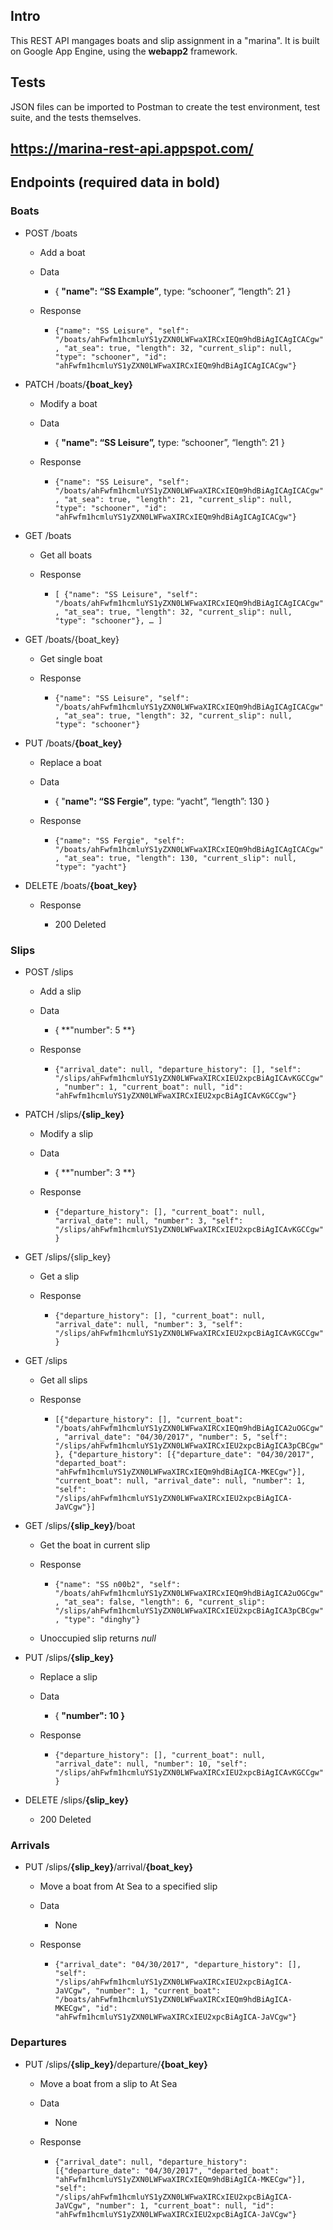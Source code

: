 ## Intro
This REST API mangages boats and slip assignment in a "marina". It is built on Google App Engine, using the **webapp2** framework.

## Tests
JSON files can be imported to Postman to create the test environment, test suite, and the tests themselves.

## https://marina-rest-api.appspot.com/
## Endpoints (required data in **bold**)

### Boats

* POST /boats

    * Add a boat

    * Data

        * { **"name": “SS Example”**, type: “schooner”, “length”: 21 }

    * Response

        * ```{"name": "SS Leisure", "self": "/boats/ahFwfm1hcmluYS1yZXN0LWFwaXIRCxIEQm9hdBiAgICAgICACgw", "at_sea": true, "length": 32, "current_slip": null, "type": "schooner", "id": "ahFwfm1hcmluYS1yZXN0LWFwaXIRCxIEQm9hdBiAgICAgICACgw"}```

* PATCH /boats/**{boat_key}**

    * Modify a boat

    * Data

        * { **"name": “SS Leisure”,** type: “schooner”, “length”: 21 }

    * Response

        * ```{"name": "SS Leisure", "self": "/boats/ahFwfm1hcmluYS1yZXN0LWFwaXIRCxIEQm9hdBiAgICAgICACgw", "at_sea": true, "length": 21, "current_slip": null, "type": "schooner", "id": "ahFwfm1hcmluYS1yZXN0LWFwaXIRCxIEQm9hdBiAgICAgICACgw"}```

* GET /boats

    * Get all boats

    * Response

        * ```[ {"name": "SS Leisure", "self": "/boats/ahFwfm1hcmluYS1yZXN0LWFwaXIRCxIEQm9hdBiAgICAgICACgw", "at_sea": true, "length": 32, "current_slip": null, "type": "schooner"}, … ]```

* GET /boats/{boat_key}

    * Get single boat

    * Response

        * ```{"name": "SS Leisure", "self": "/boats/ahFwfm1hcmluYS1yZXN0LWFwaXIRCxIEQm9hdBiAgICAgICACgw", "at_sea": true, "length": 32, "current_slip": null, "type": "schooner"}```

* PUT /boats/**{boat_key}**

    * Replace a boat

    * Data

        * { "**name": “SS Fergie”**, type: “yacht”, “length”: 130 }

    * Response

        * ```{"name": "SS Fergie", "self": "/boats/ahFwfm1hcmluYS1yZXN0LWFwaXIRCxIEQm9hdBiAgICAgICACgw", "at_sea": true, "length": 130, "current_slip": null, "type": "yacht"}```

* DELETE /boats/**{boat_key}**

    * Response

        * 200 Deleted

### Slips

* POST /slips

    * Add a slip

    * Data

        * { **"number": 5 **}

    * Response

        * ```{"arrival_date": null, "departure_history": [], "self": "/slips/ahFwfm1hcmluYS1yZXN0LWFwaXIRCxIEU2xpcBiAgICAvKGCCgw", "number": 1, "current_boat": null, "id": "ahFwfm1hcmluYS1yZXN0LWFwaXIRCxIEU2xpcBiAgICAvKGCCgw"}```

* PATCH /slips/**{slip_key}**

    * Modify a slip

    * Data

        * { **"number": 3 **}

    * Response

        * ```{"departure_history": [], "current_boat": null, "arrival_date": null, "number": 3, "self": "/slips/ahFwfm1hcmluYS1yZXN0LWFwaXIRCxIEU2xpcBiAgICAvKGCCgw"}```

* GET /slips/{slip_key}

    * Get a slip

    * Response

        * ```{"departure_history": [], "current_boat": null, "arrival_date": null, "number": 3, "self": "/slips/ahFwfm1hcmluYS1yZXN0LWFwaXIRCxIEU2xpcBiAgICAvKGCCgw"}```

* GET /slips

    * Get all slips

    * Response

        * ```[{"departure_history": [], "current_boat": "/boats/ahFwfm1hcmluYS1yZXN0LWFwaXIRCxIEQm9hdBiAgICA2uOGCgw", "arrival_date": "04/30/2017", "number": 5, "self": "/slips/ahFwfm1hcmluYS1yZXN0LWFwaXIRCxIEU2xpcBiAgICA3pCBCgw"}, {"departure_history": [{"departure_date": "04/30/2017", "departed_boat": "ahFwfm1hcmluYS1yZXN0LWFwaXIRCxIEQm9hdBiAgICA-MKECgw"}], "current_boat": null, "arrival_date": null, "number": 1, "self": "/slips/ahFwfm1hcmluYS1yZXN0LWFwaXIRCxIEU2xpcBiAgICA-JaVCgw"}]```

* GET /slips/**{slip_key}**/boat

    * Get the boat in current slip

    * Response

        * ```{"name": "SS n00b2", "self": "/boats/ahFwfm1hcmluYS1yZXN0LWFwaXIRCxIEQm9hdBiAgICA2uOGCgw", "at_sea": false, "length": 6, "current_slip": "/slips/ahFwfm1hcmluYS1yZXN0LWFwaXIRCxIEU2xpcBiAgICA3pCBCgw", "type": "dinghy"}```

    * Unoccupied slip returns *null*

* PUT /slips/**{slip_key}**

    * Replace a slip

    * Data

        * { **"number": 10 }**

    * Response

        * ```{"departure_history": [], "current_boat": null, "arrival_date": null, "number": 10, "self": "/slips/ahFwfm1hcmluYS1yZXN0LWFwaXIRCxIEU2xpcBiAgICAvKGCCgw"}```

* DELETE /slips/**{slip_key}**

    * 200 Deleted

### Arrivals

* PUT /slips/**{slip_key}**/arrival/**{boat_key}**

    * Move a boat from At Sea to a specified slip

    * Data

        * None

    * Response

        * ```{"arrival_date": "04/30/2017", "departure_history": [], "self": "/slips/ahFwfm1hcmluYS1yZXN0LWFwaXIRCxIEU2xpcBiAgICA-JaVCgw", "number": 1, "current_boat": "/boats/ahFwfm1hcmluYS1yZXN0LWFwaXIRCxIEQm9hdBiAgICA-MKECgw", "id": "ahFwfm1hcmluYS1yZXN0LWFwaXIRCxIEU2xpcBiAgICA-JaVCgw"}```

### Departures

* PUT /slips/**{slip_key}**/departure/**{boat_key}**

    * Move a boat from a slip to At Sea

    * Data

        * None

    * Response

        * ```{"arrival_date": null, "departure_history": [{"departure_date": "04/30/2017", "departed_boat": "ahFwfm1hcmluYS1yZXN0LWFwaXIRCxIEQm9hdBiAgICA-MKECgw"}], "self": "/slips/ahFwfm1hcmluYS1yZXN0LWFwaXIRCxIEU2xpcBiAgICA-JaVCgw", "number": 1, "current_boat": null, "id": "ahFwfm1hcmluYS1yZXN0LWFwaXIRCxIEU2xpcBiAgICA-JaVCgw"}```

